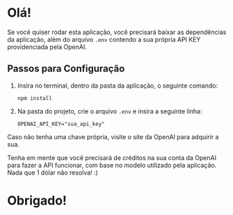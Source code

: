 # Olá!

Se você quiser rodar esta aplicação, você precisará baixar as dependências da aplicação, além do arquivo `.env` contendo a sua própria API KEY providenciada pela OpenAI.

## Passos para Configuração

1. Insira no terminal, dentro da pasta da aplicação, o seguinte comando:

   ```plaintext
   npm install
2. Na pasta do projeto, crie o arquivo `.env` e insira a seguinte linha:

   ```plaintext
   OPENAI_API_KEY="sua_api_key"
Caso não tenha uma chave própria, visite o site da OpenAI para adquirir a sua.

Tenha em mente que você precisará de créditos na sua conta da OpenAI para fazer a API funcionar, com base no modelo utilizado pela aplicação. Nada que 1 dólar não resolva! :)

# Obrigado!
